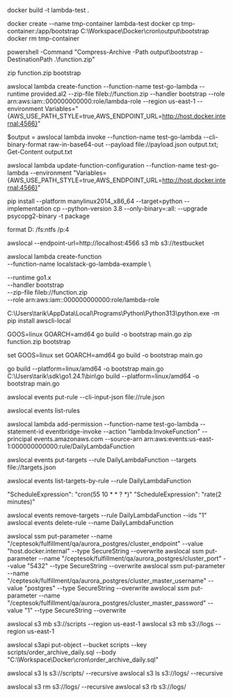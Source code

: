 
docker build -t lambda-test .

docker create --name tmp-container lambda-test
docker cp tmp-container:/app/bootstrap C:\Workspace\Docker\cron\output\bootstrap
docker rm tmp-container

powershell -Command "Compress-Archive -Path output\bootstrap -DestinationPath .\function.zip"

zip function.zip bootstrap

awslocal lambda create-function --function-name test-go-lambda --runtime provided.al2 --zip-file fileb://function.zip --handler bootstrap --role arn:aws:iam::000000000000:role/lambda-role --region us-east-1 --environment Variables="{AWS_USE_PATH_STYLE=true,AWS_ENDPOINT_URL=http://host.docker.internal:4566}"


$output = awslocal lambda invoke --function-name test-go-lambda --cli-binary-format raw-in-base64-out  --payload file://payload.json output.txt; Get-Content output.txt

awslocal lambda update-function-configuration --function-name test-go-lambda --environment "Variables={AWS_USE_PATH_STYLE=true,AWS_ENDPOINT_URL=http://host.docker.internal:4566}"




pip install  --platform manylinux2014_x86_64 --target=python --implementation cp  --python-version 3.8  --only-binary=:all: --upgrade psycopg2-binary -t package

format D: /fs:ntfs /p:4


awslocal --endpoint-url=http://localhost:4566 s3 mb s3://testbucket


awslocal lambda create-function \
--function-name localstack-go-lambda-example \

--runtime go1.x \
--handler bootstrap \
--zip-file fileb://function.zip \
--role arn:aws:iam::000000000000:role/lambda-role


C:\Users\tarik\AppData\Local\Programs\Python\Python313\python.exe -m pip install awscli-local


GOOS=linux GOARCH=amd64 go build -o bootstrap main.go
zip function.zip bootstrap

set GOOS=linux
set GOARCH=amd64
go build -o bootstrap main.go

go build --platform=linux/amd64 -o bootstrap main.go
C:\Users\tarik\sdk\go1.24.1\bin\go build --platform=linux/amd64 -o bootstrap main.go



awslocal events put-rule --cli-input-json file://rule.json

awslocal events list-rules

awslocal lambda add-permission --function-name test-go-lambda --statement-id eventbridge-invoke --action "lambda:InvokeFunction" --principal events.amazonaws.com --source-arn arn:aws:events:us-east-1:000000000000:rule/DailyLambdaFunction

awslocal events put-targets --rule DailyLambdaFunction --targets file://targets.json


awslocal events list-targets-by-rule --rule DailyLambdaFunction

"ScheduleExpression": "cron(55 10 * * ? *)"
"ScheduleExpression": "rate(2 minutes)"


awslocal events remove-targets --rule DailyLambdaFunction --ids "1"
awslocal events delete-rule --name DailyLambdaFunction





awslocal ssm put-parameter --name "/ceptesok/fulfillment/qa/aurora_postgres/cluster_endpoint" --value "host.docker.internal" --type SecureString --overwrite
awslocal ssm put-parameter --name "/ceptesok/fulfillment/qa/aurora_postgres/cluster_port" --value "5432" --type SecureString --overwrite
awslocal ssm put-parameter --name "/ceptesok/fulfillment/qa/aurora_postgres/cluster_master_username" --value "postgres" --type SecureString --overwrite
awslocal ssm put-parameter --name "/ceptesok/fulfillment/qa/aurora_postgres/cluster_master_password" --value "1" --type SecureString --overwrite


awslocal s3 mb s3://scripts --region us-east-1
awslocal s3 mb s3://logs --region us-east-1

awslocal s3api put-object --bucket scripts --key scripts/order_archive_daily.sql --body "C:\Workspace\Docker\cron\order_archive_daily.sql"


awslocal s3 ls s3://scripts/ --recursive
awslocal s3 ls s3://logs/ --recursive

awslocal s3 rm s3://logs/ --recursive
awslocal s3 rb s3://logs/ 

